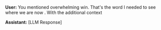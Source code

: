 **User:**
You mentioned overwhelming win. That's the word I needed to see where we are now . With the additional context

**Assistant:**
[LLM Response]


